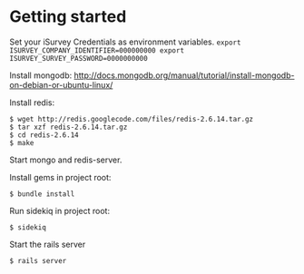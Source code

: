 # Getting started

Set your iSurvey Credentials as environment variables.
`
export ISURVEY_COMPANY_IDENTIFIER=000000000
export ISURVEY_SURVEY_PASSWORD=0000000000
`


Install mongodb:
http://docs.mongodb.org/manual/tutorial/install-mongodb-on-debian-or-ubuntu-linux/

Install redis:
```
$ wget http://redis.googlecode.com/files/redis-2.6.14.tar.gz
$ tar xzf redis-2.6.14.tar.gz
$ cd redis-2.6.14
$ make
```

Start mongo and redis-server.

Install gems in project root:
```
$ bundle install
```

Run sidekiq in project root:
```
$ sidekiq
```

Start the rails server
```
$ rails server
```

